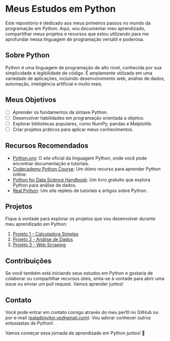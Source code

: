 # Meus Estudos em Python

Este repositório é dedicado aos meus primeiros passos no mundo da programação em Python. Aqui, vou documentar meu aprendizado, compartilhar meus projetos e recursos que estou utilizando para me aprofundar nessa linguagem de programação versátil e poderosa.

## Sobre Python

Python é uma linguagem de programação de alto nível, conhecida por sua simplicidade e legibilidade de código. É amplamente utilizada em uma variedade de aplicações, incluindo desenvolvimento web, análise de dados, automação, inteligência artificial e muito mais.

## Meus Objetivos

- [ ] Aprender os fundamentos da sintaxe Python.
- [ ] Desenvolver habilidades em programação orientada a objetos.
- [ ] Explorar bibliotecas populares, como NumPy, pandas e Matplotlib.
- [ ] Criar projetos práticos para aplicar meus conhecimentos.

## Recursos Recomendados

- [Python.org](https://www.python.org/): O site oficial da linguagem Python, onde você pode encontrar documentação e tutoriais.
- [Codecademy Python Course](https://www.codecademy.com/learn/learn-python-3): Um ótimo recurso para aprender Python online.
- [Python for Data Science Handbook](https://jakevdp.github.io/PythonDataScienceHandbook/): Um livro gratuito que explora Python para análise de dados.
- [Real Python](https://realpython.com/): Um site repleto de tutoriais e artigos sobre Python.

## Projetos

Fique à vontade para explorar os projetos que vou desenvolver durante meu aprendizado em Python:

1. [Projeto 1 - Calculadora Simples]()
2. [Projeto 2 - Análise de Dados]()
3. [Projeto 3 - Web Scraping]()

## Contribuições

Se você também está iniciando seus estudos em Python e gostaria de colaborar ou compartilhar recursos úteis, sinta-se à vontade para abrir uma issue ou enviar um pull request. Vamos aprender juntos!

## Contato

Você pode entrar em contato comigo através do meu perfil no GitHub ou por e-mail (paladinivitor.vp@gmail.com). Vou adorar conhecer outros entusiastas de Python!

Vamos começar essa jornada de aprendizado em Python juntos! 🐍
